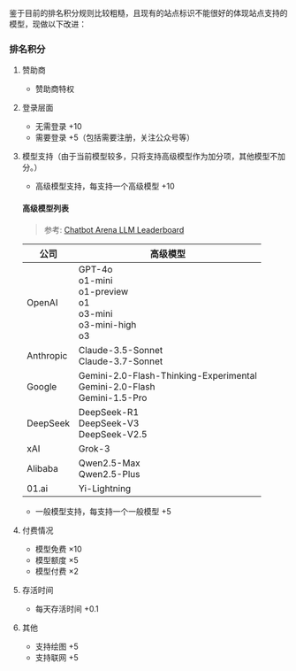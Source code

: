 鉴于目前的排名积分规则比较粗糙，且现有的站点标识不能很好的体现站点支持的模型，现做以下改进：

### 排名积分

1. 赞助商
    - 赞助商特权

2. 登录层面
    - 无需登录 +10
    - 需要登录 +5（包括需要注册，关注公众号等）

3. 模型支持（由于当前模型较多，只将支持高级模型作为加分项，其他模型不加分。）
    - 高级模型支持，每支持一个高级模型 +10
       
    #### 高级模型列表
    > 参考: [Chatbot Arena LLM Leaderboard](https://lmarena.ai/?leaderboard)

    | 公司        | 高级模型                                                                         |
    |-----------|------------------------------------------------------------------------------|
    | OpenAI    | GPT-4o<br>o1-mini<br>o1-preview<br>o1<br>o3-mini<br>o3-mini-high<br>o3       |
    | Anthropic | Claude-3.5-Sonnet<br>Claude-3.7-Sonnet                                       |
   | Google    | Gemini-2.0-Flash-Thinking-Experimental<br>Gemini-2.0-Flash<br>Gemini-1.5-Pro |
    | DeepSeek  | DeepSeek-R1<br>DeepSeek-V3<br>DeepSeek-V2.5                                  |
    | xAI       | Grok-3                                                                       |
    | Alibaba   | Qwen2.5-Max<br>Qwen2.5-Plus                                                  |
    | 01.ai     | Yi-Lightning                                                                 |

    - 一般模型支持，每支持一个一般模型 +5

4. 付费情况
    - 模型免费 ×10
    - 模型额度 ×5
    - 模型付费 ×2

5. 存活时间
    - 每天存活时间 +0.1

6. 其他
    - 支持绘图 +5
    - 支持联网 +5

